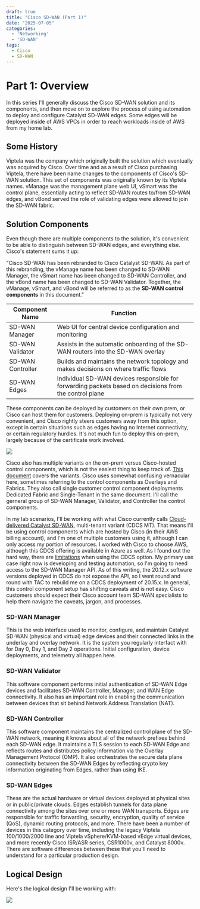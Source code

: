 ```yaml
---
draft: true
title: "Cisco SD-WAN (Part 1)"
date: "2025-07-05"
categories:
  - 'Networking'
  - 'SD-WAN'
tags:
  - Cisco
  - SD-WAN
---
```


# Part 1: Overview

In this series I'll generally discuss the Cisco SD-WAN solution and its components, and then move on to explore the process of using automation to deploy and configure Catalyst SD-WAN edges. Some edges will be deployed inside of AWS VPCs in order to reach workloads inside of AWS from my home lab. 

<!--more-->

## Some History

Viptela was the company which originally built the solution which eventually was acquired by Cisco. Over time and as a result of Cisco purchasing Viptela, there have been name changes to the components of Cisco's SD-WAN solution. This set of components was originally known by its Viptela names. vManage was the management plane web UI, vSmart was the control plane, essentially acting to reflect SD-WAN routes to/from SD-WAN edges, and vBond served the role of validating edges were allowed to join the SD-WAN fabric. 

## Solution Components

Even though there are multiple components to the solution, it's convenient to be able to distinguish between SD-WAN edges, and everything else. Cisco's statement sums it up:

"Cisco SD-WAN has been rebranded to Cisco Catalyst SD-WAN. As part of this rebranding, the vManage name has been changed to SD-WAN Manager, the vSmart name has been changed to SD-WAN Controller, and the vBond name has been changed to SD-WAN Validator. Together, the vManage, vSmart, and vBond will be referred to as the **SD-WAN control components** in this document."

| Component Name | Function |
| -------------- | -------- |
| SD-WAN Manager | Web UI for central device configuration and monitoring |
| SD-WAN Validator | Assists in the automatic onboarding of the SD-WAN routers into the SD-WAN overlay |
| SD-WAN Controller | Builds and maintains the network topology and makes decisions on where traffic flows |
| SD-WAN Edges | Individual SD-WAN devices responsible for forwarding packets based on decisions from the control plane |

These components can be deployed by customers on their own prem, or Cisco can host them for customers. Deploying on-prem is typically not very convenient, and Cisco rightly steers customers away from this option, except in certain situations such as edges having no Internet connectivity, or certain regulatory hurdles. It's not much fun to deploy this on-prem, largely because of the certificate work involved.

![](/images/cisco-sdwan-solution.png)

Cisco also has multiple variants on the on-prem versus Cisco-hosted control components, which is not the easiest thing to keep track of. [This document](https://www.cisco.com/c/en/us/td/docs/routers/sdwan/knowledge-base/CloudOps/b-cisco-sdwan-cloudops/m-cloudops-overview.html#overlay-types) covers the variants. Cisco uses somewhat confusing vernacular here, sometimes referring to the control components as Overlays and Fabrics. They also call single customer control component deployments Dedicated Fabric and Single-Tenant in the same document. I'll call the gerneral group of SD-WAN Manager, Validator, and Controller the control components.

In my lab scenarios, I'll be working with what Cisco currently calls [Cloud-delivered Catalyst SD-WAN](https://www.cisco.com/c/en/us/td/docs/routers/sdwan/configuration/cloud-delivered-cisco-catalyst-sd-wan-getting-started-guide/cloud-delivered-getting-started.html), multi-tenant variant (CDCS MT). That means I'll be using control components which are hosted by Cisco (in their AWS billing account), and I'm one of multiple customers using it, although I can only access my portion of resources. I worked with Cisco to choose AWS, although this CDCS offering is available in Azure as well. As I found out the hard way, there are [limitations](https://www.cisco.com/c/en/us/td/docs/routers/sdwan/configuration/cloud-delivered-cisco-catalyst-sd-wan-getting-started-guide/cloud-delivered-getting-started.html#c-additional-considerations) when using the CDCS option. My primary use case right now is developing and testing automation, so I'm going to need access to the SD-WAN Manager API. As of this writing, the 20.12.x software versions deployed in CDCS do not expose the API, so I went round and round with TAC to rebuild me on a CDCS deployment of 20.15.x. In general, this control component setup has shifting caveats and is not easy. Cisco customers should expect their Cisco account team SD-WAN specialists to help them navigate the caveats, jargon, and processes.

### SD-WAN Manager

This is the web interface used to monitor, configure, and maintain Catalyst SD-WAN (physical and virtual) edge devices and their connected links in the underlay and overlay network. It is the system you regularly interfact with for Day 0, Day 1, and Day 2 operations. Initial configuration, device deployments, and telemetry all happen here.

### SD-WAN Validator

This software component performs initial authentication of SD-WAN Edge devices and facilitates SD-WAN Controller, Manager, and WAN Edge connectivity. It also has an important role in enabling the communication between devices that sit behind Network Address Translation (NAT).

### SD-WAN Controller

This software component maintains the centralized control plane of the SD-WAN network, meaning it knows about all of the network prefixes behind each SD-WAN edge. It maintains a TLS session to each SD-WAN Edge and reflects routes and distributes policy information via the Overlay Management Protocol (OMP). It also orchestrates the secure data plane connectivity between the SD-WAN Edges by reflecting crypto key information originating from Edges, rather than using IKE.

### SD-WAN Edges

These are the actual hardware or virtual devices deployed at physical sites or in public/private clouds. Edges  establish tunnels for data plane connectivity among the sites over one or more WAN transports. Edges are responsible for traffic forwarding, security, encryption, quality of service (QoS), dynamic routing protocols, and more. There have been a number of devices in this category over time, including the legacy Viptela 100/1000/2000 line and Viptela vSphere/KVM-based vEdge virtual devices, and more recently Cisco ISR/ASR series, CSR1000v, and Catalyst 8000v. There are software differences between these that you'll need to understand for a particular production design.

## Logical Design

Here's the logical design I'll be working with:

![](/images/sdwan-logical.png)
